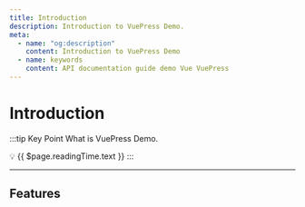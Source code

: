 ```yaml
---
title: Introduction
description: Introduction to VuePress Demo.
meta:
  - name: "og:description"
    content: Introduction to VuePress Demo
  - name: keywords
    content: API documentation guide demo Vue VuePress
---
```



# Introduction

:::tip Key Point
What is VuePress Demo.

:bulb: {{ $page.readingTime.text }}
:::

---


## Features
